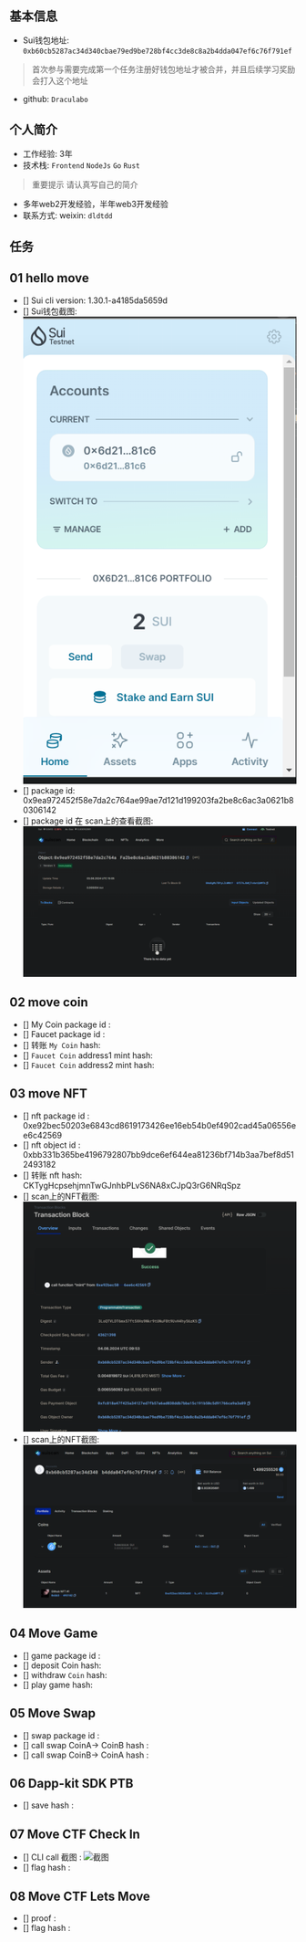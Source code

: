 ## 基本信息
- Sui钱包地址: `0xb60cb5287ac34d340cbae79ed9be728bf4cc3de8c8a2b4dda047ef6c76f791ef`
> 首次参与需要完成第一个任务注册好钱包地址才被合并，并且后续学习奖励会打入这个地址
- github: `Draculabo`

## 个人简介
- 工作经验: 3年
- 技术栈: `Frontend` `NodeJs` `Go` `Rust`
> 重要提示 请认真写自己的简介
- 多年web2开发经验，半年web3开发经验
- 联系方式: weixin: `dldtdd`

## 任务

##   01 hello move
- [] Sui cli version: 1.30.1-a4185da5659d
- [] Sui钱包截图: ![Sui钱包截图](./images/wallet.png)
- [] package id: 0x9ea972452f58e7da2c764ae99ae7d121d199203fa2be8c6ac3a0621b80306142
- [] package id 在 scan上的查看截图:![Scan截图](./images/package.png)

##   02 move coin
- [] My Coin package id :
- [] Faucet package id :
- [] 转账 `My Coin` hash:
- [] `Faucet Coin` address1 mint hash:
- [] `Faucet Coin` address2 mint hash:

##   03 move NFT
- [] nft package id : 0xe92bec50203e6843cd8619173426ee16eb54b0ef4902cad45a06556ee6c42569
- [] nft object id : 0xbb331b365be4196792807bb9dce6ef644ea81236bf714b3aa7bef8d512493182
- [] 转账 nft  hash: CKTygHcpsehjmnTwGJnhbPLvS6NA8xCJpQ3rG6NRqSpz
- [] scan上的NFT截图:![Scan截图](./images/nft.png)
- [] scan上的NFT截图:![Scan截图](./images/account_nft.png)

##   04 Move Game
- [] game package id :
- [] deposit Coin hash:
- [] withdraw `Coin` hash:
- [] play game hash:

##   05 Move Swap
- [] swap package id :
- [] call swap CoinA-> CoinB  hash :
- [] call swap CoinB-> CoinA  hash :

##   06 Dapp-kit SDK PTB
- [] save hash :

##   07 Move CTF Check In
- [] CLI call 截图 : ![截图](./images/你的图片地址)
- [] flag hash :

##   08 Move CTF Lets Move
- [] proof :
- [] flag hash :
